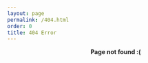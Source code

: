 ```yaml
---
layout: page
permalink: /404.html
order: 0
title: 404 Error
---
```


<p style="text-align:center;"><strong>Page not found :(</strong></p>